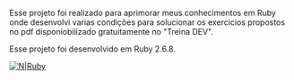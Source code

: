 Esse projeto foi realizado para aprimorar meus conhecimentos em Ruby onde desenvolvi varias condições para solucionar os exercicios propostos no pdf disponiobilizado gratuitamente no "Treina DEV".

Esse projeto foi desenvolvido em Ruby 2.6.8.

[![N|Ruby](https://img.shields.io/badge/Ruby-CC342D?style=for-the-badge&logo=ruby&logoColor=white)](https://www.ruby-lang.org/en/) 
